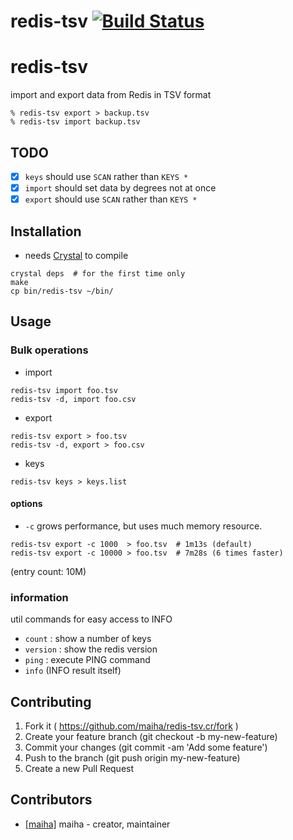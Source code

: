 # redis-tsv [![Build Status](https://travis-ci.org/maiha/redis-tsv.cr.svg?branch=master)](https://travis-ci.org/maiha/redis-tsv.cr)

# redis-tsv

import and export data from Redis in TSV format

```shell
% redis-tsv export > backup.tsv
% redis-tsv import backup.tsv
```

## TODO

- [x] `keys` should use `SCAN` rather than `KEYS *`
- [x] `import` should set data by degrees not at once
- [x] `export` should use `SCAN` rather than `KEYS *`

## Installation

- needs [Crystal](http://crystal-lang.org/) to compile

```shell
crystal deps  # for the first time only
make
cp bin/redis-tsv ~/bin/
```

## Usage

### Bulk operations

- import

```
redis-tsv import foo.tsv
redis-tsv -d, import foo.csv
```

- export

```
redis-tsv export > foo.tsv
redis-tsv -d, export > foo.csv
```

- keys

```
redis-tsv keys > keys.list
```

#### options

- `-c` grows performance, but uses much memory resource.

```
redis-tsv export -c 1000  > foo.tsv  # 1m13s (default)
redis-tsv export -c 10000 > foo.tsv  # 7m28s (6 times faster)
```
(entry count: 10M)


### information

util commands for easy access to INFO

- `count` : show a number of keys
- `version` : show the redis version
- `ping` : execute PING command
- `info` (INFO result itself)

## Contributing

1. Fork it ( https://github.com/maiha/redis-tsv.cr/fork )
2. Create your feature branch (git checkout -b my-new-feature)
3. Commit your changes (git commit -am 'Add some feature')
4. Push to the branch (git push origin my-new-feature)
5. Create a new Pull Request

## Contributors

- [[maiha]](https://github.com/maiha) maiha - creator, maintainer
